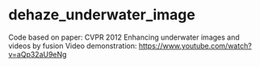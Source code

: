 # dehaze_underwater_image

Code based on paper: CVPR 2012 Enhancing underwater images and videos by fusion
Video demonstration: https://www.youtube.com/watch?v=aQp32aU9eNg
